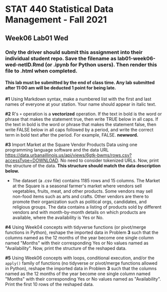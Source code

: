 # STAT 440 Statistical Data Management - Fall 2021
## Week06 Lab01 Wed
### Only the driver should submit this assignment into their individual student repo. Save the filename as lab01-week06-wed-netID.Rmd (or .ipynb for Python users). Then render this file to .html when completed. 
#### This lab must be submitted by the end of class time. Any lab submitted after 11:00 am will be deducted 1 point for being late.

**#1** Using Markdown syntax, make a numbered list with the first and last names of everyone at your station. Your name should appear in italic text.

**#2** R's `+` operation is a **vectorized** operation. If the text in bold is the word or phrase that makes the statement true, then write TRUE below in all caps. If the text in bold is the word or phrase that makes the statement false, then write FALSE below in all caps followed by a period, and write the correct term in bold text after the period. For example, FALSE. **newword.** 

**#3** Import Market at the Square Vendor Products Data using one programming language software and the data URL https://data.urbanaillinois.us/api/views/6gtk-bwms/rows.csv?accessType=DOWNLOAD. No need to consider tokenized URLs. Now, print the structure of the data. **This structure should match the data description below.** 

  - The dataset (a .csv file) contains 1185 rows and 15 columns. The Market at the Square is a seasonal farmer's market where vendors sell vegetables, fruits, meat, and other products. Some vendors may sell non-food items such as arts and crafts. Other vendors are there to promote their organization such as political orgs, candidates, and religious groups. The data contains a listing of products sold by different vendors and with month-by-month details on which products are available, where the availability is Yes or No.

**#4** Using Week04 concepts with tidyverse functions (or pivot/merge functions in Python), reshape the imported data in Problem **3** such that the columns named as the 12 months of the year become one single column named "Months" with their corresponding Yes or No values named as "Availability". Now, print the structure of the reshaped data.

**#5** Using Week06 concepts with loops, conditional execution, and/or the `apply()` family of functions (no tidyverse or pivot/merge functions allowed in Python), reshape the imported data in Problem **3** such that the columns named as the 12 months of the year become one single column named "Months" with their corresponding Yes or No values named as "Availability". Print the first 10 rows of the reshaped data.
